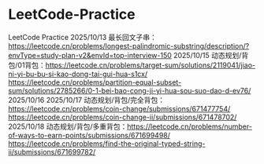 # LeetCode-Practice
LeetCode Practice
2025/10/13 最长回文子串：        https://leetcode.cn/problems/longest-palindromic-substring/description/?envType=study-plan-v2&envId=top-interview-150
2025/10/15 动态规划/背包/01背包：https://leetcode.cn/problems/target-sum/solutions/2119041/jiao-ni-yi-bu-bu-si-kao-dong-tai-gui-hua-s1cx/
                                https://leetcode.cn/problems/partition-equal-subset-sum/solutions/2785266/0-1-bei-bao-cong-ji-yi-hua-sou-suo-dao-d-ev76/
2025/10/16
2025/10/17 动态规划/背包/完全背包：https://leetcode.cn/problems/coin-change/submissions/671477754/
                                  https://leetcode.cn/problems/coin-change-ii/submissions/671478702/
2025/10/18 动态规划/背包/多重背包：https://leetcode.cn/problems/number-of-ways-to-earn-points/submissions/671699498/
                                 https://leetcode.cn/problems/find-the-original-typed-string-ii/submissions/671699782/
